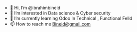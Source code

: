 - 👋 Hi, I’m @ibrahimbineid
- 👀 I’m interested in Data science & Cyber security  
- 🌱 I’m currently learning Odoo In Technical , Functional Felld
- 📫 How to reach me Bineid@gmail.com

<!---
ibrahimbineid/ibrahimbineid is a ✨ special ✨ repository because its `README.md` (this file) appears on your GitHub profile.
You can click the Preview link to take a look at your changes.
--->
